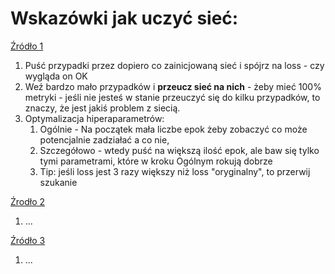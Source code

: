 # Wskazówki jak uczyć sieć:

[Źródło 1](https://youtu.be/gYpoJMlgyXA?list=PLkt2uSq6rBVctENoVBg1TpCC7OQi31AlC&t=3606)
1. Puść przypadki przez dopiero co zainicjowaną sieć i spójrz na loss - czy wygląda on OK
2. Weź bardzo mało przypadków i **przeucz sieć na nich** - żeby mieć 100% metryki - jeśli nie jesteś w stanie przeuczyć się do kilku przypadków, to znaczy, że jest jakiś problem z siecią.
3. Optymalizacja hiperaparametrów:
	1. Ogólnie - Na początek mała liczbe epok żeby zobaczyć co może potencjalnie zadziałać a co nie,
	2. Szczegółowo - wtedy puść na większą ilość epok, ale baw się tylko tymi parametrami, które w kroku Ogólnym rokują dobrze
	3. Tip: jeśli loss jest 3 razy większy niż loss "oryginalny", to przerwij szukanie



[Źrodło 2](https://karpathy.github.io/2019/04/25/recipe/)

1. ...

[Źródło 3](https://github.com/google-research/tuning_playbook)

1. ...
